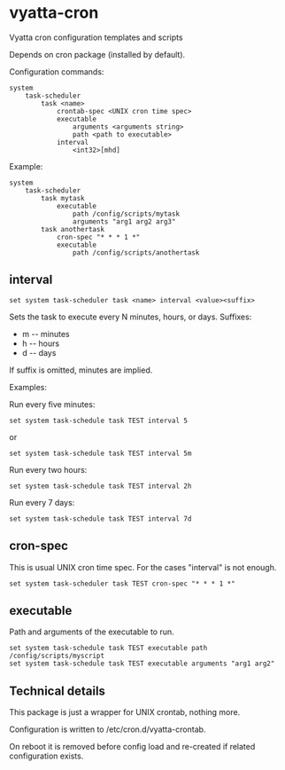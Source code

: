 vyatta-cron
===========

Vyatta cron configuration templates and scripts

Depends on cron package (installed by default).

Configuration commands:

    system
        task-scheduler
            task <name>
                crontab-spec <UNIX cron time spec>
                executable
                    arguments <arguments string>
                    path <path to executable>
                interval
                    <int32>[mhd]    

Example:

    system
        task-scheduler
            task mytask
                executable
                    path /config/scripts/mytask
                    arguments "arg1 arg2 arg3"
            task anothertask
                cron-spec "* * * 1 *"
                executable
                    path /config/scripts/anothertask

## interval

    set system task-scheduler task <name> interval <value><suffix>

Sets the task to execute every N minutes, hours, or days. Suffixes:

* m -- minutes
* h -- hours
* d -- days

If suffix is omitted, minutes are implied.

Examples:

Run every five minutes:

    set system task-schedule task TEST interval 5

or

    set system task-schedule task TEST interval 5m

Run every two hours:

    set system task-schedule task TEST interval 2h

Run every 7 days:

    set system task-schedule task TEST interval 7d

## cron-spec

This is usual UNIX cron time spec. For the cases "interval" is not enough.

    set system task-scheduler task TEST cron-spec "* * * 1 *"

## executable
Path and arguments of the executable to run.

    set system task-schedule task TEST executable path /config/scripts/myscript
    set system task-schedule task TEST executable arguments "arg1 arg2"


## Technical details

This package is just a wrapper for UNIX crontab, nothing more.

Configuration is written to /etc/cron.d/vyatta-crontab.

On reboot it is removed before config load and re-created if
related configuration exists.
